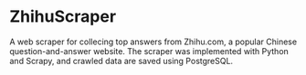 # ZhihuScraper
A web scraper for collecing top answers from Zhihu.com, a popular Chinese question-and-answer website. The scraper was implemented with Python and Scrapy, and crawled data are saved using PostgreSQL.
